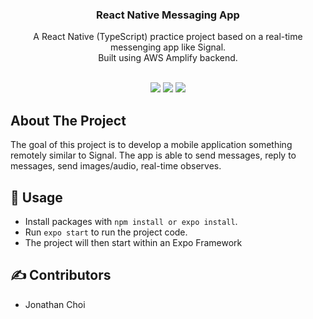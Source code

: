 <p align="center">
  <h3 align="center">React Native Messaging App</h3>

  <p align="center">
    A React Native (TypeScript) practice project based on a real-time messenging app like Signal. <br> Built using AWS Amplify backend.
    <br>
  <br>
  <p align="center">
    <img src="https://img.shields.io/badge/%E2%80%8E%20-Typescript-blue?style=for-the-badge&logo=Typescript">
    <img src="https://img.shields.io/badge/%E2%80%8E%20-React%20Native-blue?style=for-the-badge&logo=React">
    <img src="https://img.shields.io/badge/%E2%80%8E%20-Amplify-yellow?style=for-the-badge&logo=amazon">
  </p>
</p>

## About The Project

The goal of this project is to develop a mobile application something remotely similar to Signal. The app is able to send messages, reply to messages, send images/audio, real-time observes.

## 📝 Usage

- Install packages with `npm install or expo install`.
- Run `expo start` to run the project code.
- The project will then start within an Expo Framework
  
## ✍️ Contributors
- Jonathan Choi
